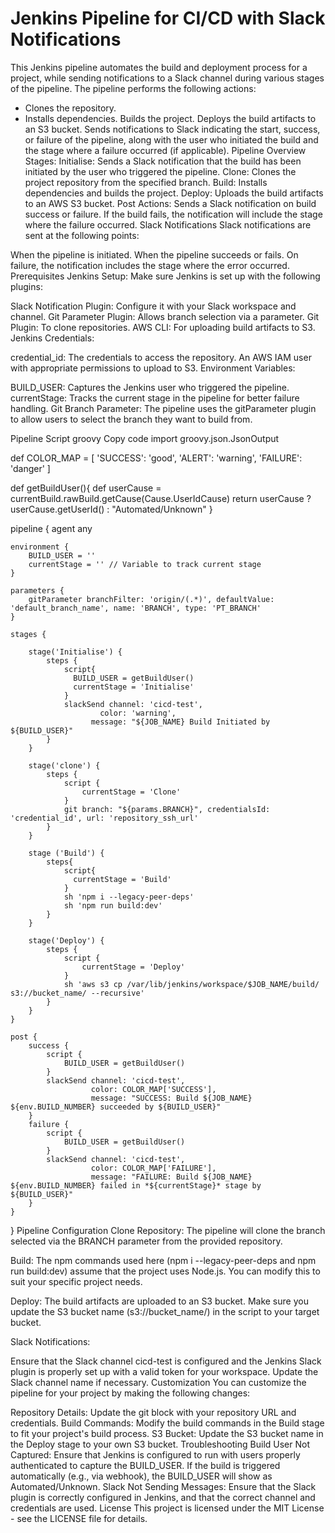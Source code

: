 # Jenkins Pipeline for CI/CD with Slack Notifications
This Jenkins pipeline automates the build and deployment process for a project, while sending notifications to a Slack channel during various stages of the pipeline. The pipeline performs the following actions:

* Clones the repository.
* Installs dependencies.
Builds the project.
Deploys the build artifacts to an S3 bucket.
Sends notifications to Slack indicating the start, success, or failure of the pipeline, along with the user who initiated the build and the stage where a failure occurred (if applicable).
Pipeline Overview
Stages:
Initialise: Sends a Slack notification that the build has been initiated by the user who triggered the pipeline.
Clone: Clones the project repository from the specified branch.
Build: Installs dependencies and builds the project.
Deploy: Uploads the build artifacts to an AWS S3 bucket.
Post Actions:
Sends a Slack notification on build success or failure. If the build fails, the notification will include the stage where the failure occurred.
Slack Notifications
Slack notifications are sent at the following points:

When the pipeline is initiated.
When the pipeline succeeds or fails.
On failure, the notification includes the stage where the error occurred.
Prerequisites
Jenkins Setup: Make sure Jenkins is set up with the following plugins:

Slack Notification Plugin: Configure it with your Slack workspace and channel.
Git Parameter Plugin: Allows branch selection via a parameter.
Git Plugin: To clone repositories.
AWS CLI: For uploading build artifacts to S3.
Jenkins Credentials:

credential_id: The credentials to access the repository.
An AWS IAM user with appropriate permissions to upload to S3.
Environment Variables:

BUILD_USER: Captures the Jenkins user who triggered the pipeline.
currentStage: Tracks the current stage in the pipeline for better failure handling.
Git Branch Parameter: The pipeline uses the gitParameter plugin to allow users to select the branch they want to build from.

Pipeline Script
groovy
Copy code
import groovy.json.JsonOutput

def COLOR_MAP = [
    'SUCCESS': 'good',
    'ALERT': 'warning',
    'FAILURE': 'danger'
]

def getBuildUser(){
    def userCause = currentBuild.rawBuild.getCause(Cause.UserIdCause)
    return userCause ? userCause.getUserId() : "Automated/Unknown"
}

pipeline {
    agent any
    
    environment {
        BUILD_USER = ''
        currentStage = '' // Variable to track current stage
    }

    parameters {
        gitParameter branchFilter: 'origin/(.*)', defaultValue: 'default_branch_name', name: 'BRANCH', type: 'PT_BRANCH'
    }

    stages {
        
        stage('Initialise') {
            steps {
                script{
                  BUILD_USER = getBuildUser()
                  currentStage = 'Initialise'
                }
                slackSend channel: 'cicd-test',
                        color: 'warning',
                      message: "${JOB_NAME} Build Initiated by ${BUILD_USER}"
            }
        }
        
        stage('clone') {
            steps {
                script {
                    currentStage = 'Clone'
                }
                git branch: "${params.BRANCH}", credentialsId: 'credential_id', url: 'repository_ssh_url'
            }
        }

        stage ('Build') {
            steps{
                script{
                  currentStage = 'Build'
                }
                sh 'npm i --legacy-peer-deps'
                sh 'npm run build:dev'
            }
        }

        stage('Deploy') {
            steps {
                script {
                    currentStage = 'Deploy'
                }
                sh 'aws s3 cp /var/lib/jenkins/workspace/$JOB_NAME/build/ s3://bucket_name/ --recursive'
            }
        }
    }

    post {
        success {
            script {
                BUILD_USER = getBuildUser()
            }
            slackSend channel: 'cicd-test',
                      color: COLOR_MAP['SUCCESS'],
                      message: "SUCCESS: Build ${JOB_NAME} ${env.BUILD_NUMBER} succeeded by ${BUILD_USER}"
        }
        failure {
            script {
                BUILD_USER = getBuildUser()
            }
            slackSend channel: 'cicd-test',
                      color: COLOR_MAP['FAILURE'],
                      message: "FAILURE: Build ${JOB_NAME} ${env.BUILD_NUMBER} failed in *${currentStage}* stage by ${BUILD_USER}"
        }
    }
}
Pipeline Configuration
Clone Repository: The pipeline will clone the branch selected via the BRANCH parameter from the provided repository.

Build: The npm commands used here (npm i --legacy-peer-deps and npm run build:dev) assume that the project uses Node.js. You can modify this to suit your specific project needs.

Deploy: The build artifacts are uploaded to an S3 bucket. Make sure you update the S3 bucket name (s3://bucket_name/) in the script to your target bucket.

Slack Notifications:

Ensure that the Slack channel cicd-test is configured and the Jenkins Slack plugin is properly set up with a valid token for your workspace.
Update the Slack channel name if necessary.
Customization
You can customize the pipeline for your project by making the following changes:

Repository Details: Update the git block with your repository URL and credentials.
Build Commands: Modify the build commands in the Build stage to fit your project's build process.
S3 Bucket: Update the S3 bucket name in the Deploy stage to your own S3 bucket.
Troubleshooting
Build User Not Captured: Ensure that Jenkins is configured to run with users properly authenticated to capture the BUILD_USER. If the build is triggered automatically (e.g., via webhook), the BUILD_USER will show as Automated/Unknown.
Slack Not Sending Messages: Ensure that the Slack plugin is correctly configured in Jenkins, and that the correct channel and credentials are used.
License
This project is licensed under the MIT License - see the LICENSE file for details.
